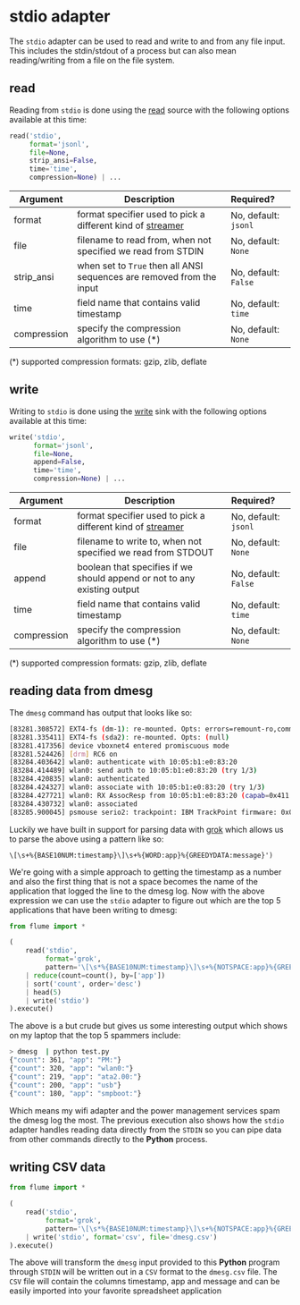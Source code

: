 # stdio adapter

The `stdio` adapter can be used to read and write to and from any file input.
This includes the stdin/stdout of a process but can also mean reading/writing
from a file on the file system.

## read

Reading from `stdio` is done using the [read](../sources/read) source with the
following options available at this time:

```python
read('stdio',
     format='jsonl',
     file=None,
     strip_ansi=False,
     time='time',
     compression=None) | ...
```

Argument    | Description                                                                 | Required?
----------- | --------------------------------------------------------------------------- | :---------
format      | format specifier used to pick a different kind of [streamer](streamers/)    | No, default: `jsonl`
file        | filename to read from, when not specified we read from STDIN                | No, default: `None`
strip_ansi  | when set to `True` then all ANSI sequences are removed from the input       | No, default: `False`
time        | field name that contains valid timestamp                                    | No, default: `time`
compression | specify the compression algorithm to use (*)                                | No, default: `None`

(*) supported compression formats: gzip, zlib, deflate


## write

Writing to `stdio` is done using the [write](../sinks/write) sink with the
following options available at this time:

```python
write('stdio',
      format='jsonl',
      file=None,
      append=False,
      time='time',
      compression=None) | ...
```

Argument    | Description                                                                 | Required?
----------- | --------------------------------------------------------------------------- | :---------
format      | format specifier used to pick a different kind of [streamer](streamers/)    | No, default: `jsonl`
file        | filename to write to, when not specified we read from STDOUT                | No, default: `None`
append      | boolean that specifies if we should append or not to any existing output    | No, default: `False`
time        | field name that contains valid timestamp                                    | No, default: `time`
compression | specify the compression algorithm to use (*)                                | No, default: `None`

(*) supported compression formats: gzip, zlib, deflate

## reading data from dmesg

The `dmesg` command has output that looks like so:

```bash
[83281.308572] EXT4-fs (dm-1): re-mounted. Opts: errors=remount-ro,commit=0
[83281.335411] EXT4-fs (sda2): re-mounted. Opts: (null)
[83281.417356] device vboxnet4 entered promiscuous mode
[83281.524426] [drm] RC6 on
[83284.403642] wlan0: authenticate with 10:05:b1:e0:83:20
[83284.414489] wlan0: send auth to 10:05:b1:e0:83:20 (try 1/3)
[83284.420835] wlan0: authenticated
[83284.424327] wlan0: associate with 10:05:b1:e0:83:20 (try 1/3)
[83284.427721] wlan0: RX AssocResp from 10:05:b1:e0:83:20 (capab=0x411 status=0 aid=6)
[83284.430732] wlan0: associated
[83285.900045] psmouse serio2: trackpoint: IBM TrackPoint firmware: 0x0e, buttons: 3/3
```

Luckily we have built in support for parsing data with [grok](https://github.com/garyelephant/pygrok)
which allows us to parse the above using a pattern like so:

    \[\s+%{BASE10NUM:timestamp}\]\s+%{WORD:app}%{GREEDYDATA:message}')

We're going with a simple approach to getting the timestamp as a number and
also the first thing that is not a space becomes the name of the application
that logged the line to the dmesg log. Now with the above expression we can use
the `stdio` adapter to figure out which are the top 5 applications that have
been writing to dmesg:

```python
from flume import *

(
    read('stdio',
         format='grok',
         pattern='\[\s*%{BASE10NUM:timestamp}\]\s+%{NOTSPACE:app}%{GREEDYDATA:message}')
    | reduce(count=count(), by=['app'])
    | sort('count', order='desc')
    | head(5)
    | write('stdio')
).execute()
```

The above is a but crude but gives us some interesting output which shows on my
laptop that the top 5 spammers include:

```bash
> dmesg  | python test.py
{"count": 361, "app": "PM:"}
{"count": 320, "app": "wlan0:"}
{"count": 219, "app": "ata2.00:"}
{"count": 200, "app": "usb"}
{"count": 180, "app": "smpboot:"}
```

Which means my wifi adapter and the power management services spam the dmesg log
the most. The previous execution also shows how the `stdio` adapter handles
reading data directly from the `STDIN` so you can pipe data from other commands
directly to the **Python** process.

## writing CSV data

```python
from flume import *

(
    read('stdio',
         format='grok',
         pattern='\[\s*%{BASE10NUM:timestamp}\]\s+%{NOTSPACE:app}%{GREEDYDATA:message}')
    | write('stdio', format='csv', file='dmesg.csv')
).execute()
```

The above will transform the `dmesg` input provided to this **Python** program
through `STDIN` will be written out in a `CSV` format to the `dmesg.csv` file.
The `CSV` file will contain the columns timestamp, app and message and can be
easily imported into your favorite spreadsheet application
